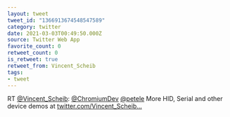 ```yaml
---
layout: tweet
tweet_id: "1366913674548547589"
category: twitter
date: 2021-03-03T00:49:50.000Z
source: Twitter Web App
favorite_count: 0
retweet_count: 0
is_retweet: true
retweet_from: Vincent_Scheib
tags:
- tweet
---
```


RT [@Vincent_Scheib](https://twitter.com/@Vincent_Scheib): [@ChromiumDev](https://twitter.com/@ChromiumDev) [@petele](https://twitter.com/@petele) More HID, Serial and other device demos at [twitter.com/Vincent_Scheib…](https://twitter.com/Vincent_Scheib/timelines/1207046778916237312)

